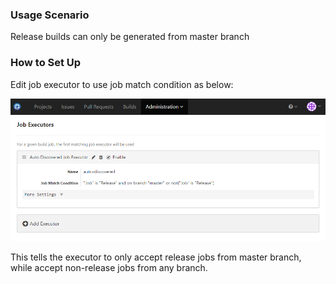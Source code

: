 ### Usage Scenario

Release builds can only be generated from master branch

### How to Set Up

Edit job executor to use job match condition as below:

![Release On Master](images/release-on-master.png)

This tells the executor to only accept release jobs from master branch, while accept non-release jobs from any branch.